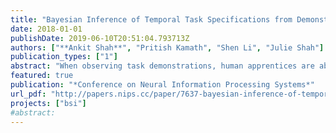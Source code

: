 ```yaml
---
title: "Bayesian Inference of Temporal Task Specifications from Demonstrations"
date: 2018-01-01
publishDate: 2019-06-10T20:51:04.793713Z
authors: ["**Ankit Shah**", "Pritish Kamath", "Shen Li", "Julie Shah"]
publication_types: ["1"]
abstract: "When observing task demonstrations, human apprentices are able to identify whether a given task is executed correctly long before they gain expertise in actually performing that task. Prior research into learning from demonstrations (LfD) has failed to capture this notion of the acceptability of an execution; meanwhile, temporal logics provide a flexible language for expressing task specifications. Inspired by this, we present Bayesian specification inference, a probabilistic model for inferring task specification as a temporal logic formula. We incorporate methods from probabilistic programming to define our priors, along with a domain-independent likelihood function to enable sampling-based inference. We demonstrate the efficacy of our model for inferring true specifications with over 90% similarity between the inferred specification and the ground truth, both within a synthetic domain and a real-world table setting task."
featured: true
publication: "*Conference on Neural Information Processing Systems*"
url_pdf: "http://papers.nips.cc/paper/7637-bayesian-inference-of-temporal-task-specifications-from-demonstrations.pdf"
projects: ["bsi"]
#abstract:
---
```

